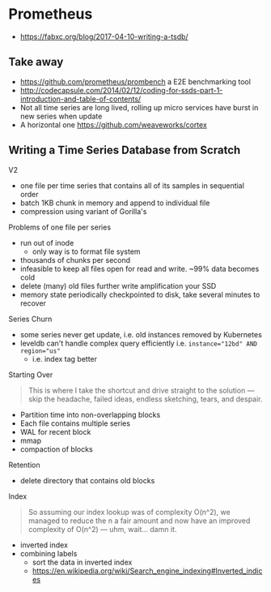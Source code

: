 # Prometheus

- https://fabxc.org/blog/2017-04-10-writing-a-tsdb/

## Take away

- https://github.com/prometheus/prombench a E2E benchmarking tool
- http://codecapsule.com/2014/02/12/coding-for-ssds-part-1-introduction-and-table-of-contents/
- Not all time series are long lived, rolling up micro services have burst in new series when update
- A horizontal one https://github.com/weaveworks/cortex

## Writing a Time Series Database from Scratch

V2

- one file per time series that contains all of its samples in sequential order
- batch 1KB chunk in memory and append to individual file
- compression using variant of Gorilla's

Problems of one file per series

- run out of inode
  - only way is to format file system
- thousands of chunks per second
- infeasible to keep all files open for read and write. ~99% data becomes cold
- delete (many) old files further write amplification your SSD
- memory state periodically checkpointed to disk, take several minutes to recover

Series Churn

- some series never get update, i.e. old instances removed by Kubernetes
- leveldb can't handle complex query efficiently i.e. `instance="12bd" AND region="us"`
  - i.e. index tag better

Starting Over

> This is where I take the shortcut and drive straight to the solution — skip the headache, failed ideas, endless sketching, tears, and despair.

- Partition time into non-overlapping blocks
- Each file contains multiple series
- WAL for recent block
- mmap
- compaction of blocks

Retention

- delete directory that contains old blocks

Index

> So assuming our index lookup was of complexity O(n^2), we managed to reduce the n a fair amount and now have an improved complexity of O(n^2) — uhm, wait... damn it.

- inverted index
- combining labels
  - sort the data in inverted index
  - https://en.wikipedia.org/wiki/Search_engine_indexing#Inverted_indices
